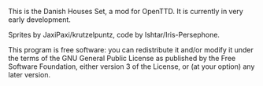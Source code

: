 This is the Danish Houses Set, a mod for OpenTTD. It is currently in very early development. 

Sprites by JaxiPaxi/krutzelpuntz, code by Ishtar/Iris-Persephone.

This program is free software: you can redistribute it and/or modify
it under the terms of the GNU General Public License as published by
the Free Software Foundation, either version 3 of the License, or
(at your option) any later version.
